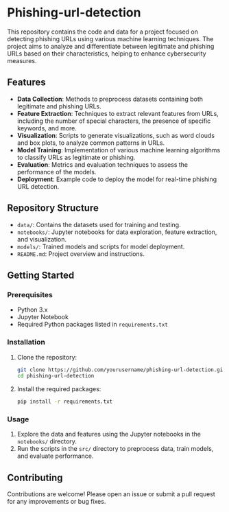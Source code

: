 # Phishing-url-detection
This repository contains the code and data for a project focused on detecting phishing URLs using various machine learning techniques. The project aims to analyze and differentiate between legitimate and phishing URLs based on their characteristics, helping to enhance cybersecurity measures.

## Features

- **Data Collection**: Methods to preprocess datasets containing both legitimate and phishing URLs.
- **Feature Extraction**: Techniques to extract relevant features from URLs, including the number of special characters, the presence of specific keywords, and more.
- **Visualization**: Scripts to generate visualizations, such as word clouds and box plots, to analyze common patterns in URLs.
- **Model Training**: Implementation of various machine learning algorithms to classify URLs as legitimate or phishing.
- **Evaluation**: Metrics and evaluation techniques to assess the performance of the models.
- **Deployment**: Example code to deploy the model for real-time phishing URL detection.

## Repository Structure

- `data/`: Contains the datasets used for training and testing.
- `notebooks/`: Jupyter notebooks for data exploration, feature extraction, and visualization.
- `models/`: Trained models and scripts for model deployment.
- `README.md`: Project overview and instructions.

## Getting Started

### Prerequisites

- Python 3.x
- Jupyter Notebook
- Required Python packages listed in `requirements.txt`

### Installation

1. Clone the repository:
   ```bash
   git clone https://github.com/yourusername/phishing-url-detection.git
   cd phishing-url-detection
   ```

2. Install the required packages:
   ```bash
   pip install -r requirements.txt
   ```

### Usage

1. Explore the data and features using the Jupyter notebooks in the `notebooks/` directory.
2. Run the scripts in the `src/` directory to preprocess data, train models, and evaluate performance.
## Contributing

Contributions are welcome! Please open an issue or submit a pull request for any improvements or bug fixes.
